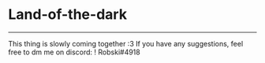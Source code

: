 # Land-of-the-dark

----------------------------------------------------------------------------------------------------------------------------------
This thing is slowly coming together :3
If you have any suggestions, feel free to dm me on discord: ! Robski#4918

